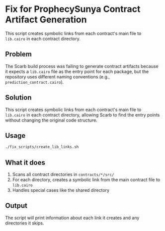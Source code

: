 # Fix for ProphecySunya Contract Artifact Generation

This script creates symbolic links from each contract's main file to `lib.cairo` in each contract directory.

## Problem

The Scarb build process was failing to generate contract artifacts because it expects a `lib.cairo` file as the entry point for each package, but the repository uses different naming conventions (e.g., `prediction_contract.cairo`).

## Solution

This script creates symbolic links from each contract's main file to `lib.cairo` in each contract directory, allowing Scarb to find the entry points without changing the original code structure.

## Usage

```bash
./fix_scripts/create_lib_links.sh
```

## What it does

1. Scans all contract directories in `contracts/*/src/`
2. For each directory, creates a symbolic link from the main contract file to `lib.cairo`
3. Handles special cases like the shared directory

## Output

The script will print information about each link it creates and any directories it skips.
